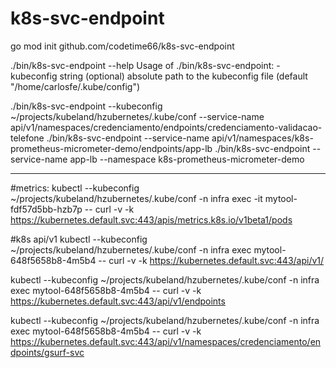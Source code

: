 # k8s-svc-endpoint

go mod init github.com/codetime66/k8s-svc-endpoint

./bin/k8s-svc-endpoint --help
Usage of ./bin/k8s-svc-endpoint:
  -kubeconfig string
    	(optional) absolute path to the kubeconfig file (default "/home/carlosfe/.kube/config")


./bin/k8s-svc-endpoint --kubeconfig ~/projects/kubeland/hzubernetes/.kube/conf --service-name api/v1/namespaces/credenciamento/endpoints/credenciamento-validacao-telefone
./bin/k8s-svc-endpoint --service-name api/v1/namespaces/k8s-prometheus-micrometer-demo/endpoints/app-lb
./bin/k8s-svc-endpoint --service-name app-lb --namespace k8s-prometheus-micrometer-demo

---------
#metrics:
kubectl --kubeconfig ~/projects/kubeland/hzubernetes/.kube/conf -n infra exec -it mytool-fdf57d5bb-hzb7p -- curl -v -k https://kubernetes.default.svc:443/apis/metrics.k8s.io/v1beta1/pods

#k8s api/v1
kubectl --kubeconfig ~/projects/kubeland/hzubernetes/.kube/conf -n infra exec mytool-648f5658b8-4m5b4 -- curl -v -k https://kubernetes.default.svc:443/api/v1/

kubectl --kubeconfig ~/projects/kubeland/hzubernetes/.kube/conf -n infra exec mytool-648f5658b8-4m5b4 -- curl -v -k https://kubernetes.default.svc:443/api/v1/endpoints

kubectl --kubeconfig ~/projects/kubeland/hzubernetes/.kube/conf -n infra exec mytool-648f5658b8-4m5b4 -- curl -v -k https://kubernetes.default.svc:443/api/v1/namespaces/credenciamento/endpoints/gsurf-svc
